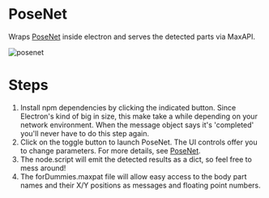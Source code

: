 # PoseNet 
Wraps [PoseNet](https://github.com/tensorflow/tfjs-models/tree/master/posenet) inside electron and serves the detected parts via MaxAPI.

![posenet](https://user-images.githubusercontent.com/14039540/48412987-9029e280-e789-11e8-86a0-03c94a06ab13.gif)

# Steps
1. Install npm dependencies by clicking the indicated button. Since Electron's kind of big in size, this make take a while depending on your network environment. When the message object says it's 'completed' you'll never have to do this step again.
2. Click on the toggle button to launch PoseNet. The UI controls offer you to change parameters. For more details, see [PoseNet](https://github.com/tensorflow/tfjs-models/tree/master/posenet).
3. The node.script will emit the detected results as a dict, so feel free to mess around!
4. The forDummies.maxpat file will allow easy access to the body part names and their X/Y positions as messages and floating point numbers.
